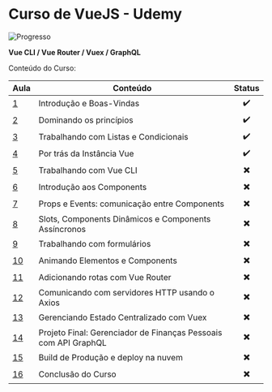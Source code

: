 # Curso de VueJS - Udemy

![Progresso](https://progress-bar.dev/25/?title=Progresso&width=120&color=000000)

<p><b>Vue CLI / Vue Router / Vuex / GraphQL</b><br/></p>

<p>Conteúdo do Curso:</p>

Aula            | Conteúdo | Status
----------------- | -------- | :--------:
[1]()  | Introdução e Boas-Vindas | :heavy_check_mark:
[2]()  | Dominando os princípios | :heavy_check_mark:
[3]()  | Trabalhando com Listas e Condicionais | :heavy_check_mark:
[4]()  | Por trás da Instância Vue | :heavy_check_mark:
[5]()  | Trabalhando com Vue CLI | :heavy_multiplication_x:
[6]()  | Introdução aos Components | :heavy_multiplication_x:
[7]()  | Props e Events: comunicação entre Components | :heavy_multiplication_x:
[8]()  | Slots, Components Dinâmicos e Components Assíncronos | :heavy_multiplication_x:
[9]()  | Trabalhando com formulários | :heavy_multiplication_x:
[10]()  | Animando Elementos e Components | :heavy_multiplication_x:
[11]()  | Adicionando rotas com Vue Router | :heavy_multiplication_x:
[12]()  | Comunicando com servidores HTTP usando o Axios | :heavy_multiplication_x:
[13]()  | Gerenciando Estado Centralizado com Vuex | :heavy_multiplication_x:
[14]()  | Projeto Final: Gerenciador de Finanças Pessoais com API GraphQL | :heavy_multiplication_x:
[15]()  | Build de Produção e deploy na nuvem | :heavy_multiplication_x:
[16]()  | Conclusão do Curso | :heavy_multiplication_x: